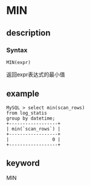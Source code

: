 # MIN

## description

### Syntax

`MIN(expr)`

返回expr表达式的最小值

## example

```plain text
MySQL > select min(scan_rows) 
from log_statis 
group by datetime;
+------------------+
| min(`scan_rows`) |
+------------------+
|                0 |
+------------------+
```

## keyword

MIN
